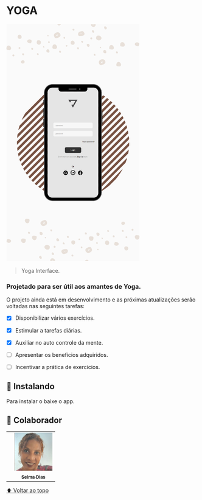 # YOGA


<img src="./assets/mokup.png" width="350px" alt="mokup-mobile">

> Yoga Interface.

### Projetado para ser útil aos amantes de Yoga.

O projeto ainda está em desenvolvimento e as próximas atualizações serão voltadas nas seguintes tarefas:

- [x] Disponibilizar vários exercícios.
- [x] Estimular a tarefas diárias.
- [x] Auxiliar no auto controle da mente.
- [ ] Apresentar os benefícios adquiridos.
- [ ] Incentivar a prática de exercícios.


## 🚀 Instalando <Yoga>

Para instalar o <Yoga> baixe o app.




## 🤝 Colaborador



<table>
  <td>
    <td align="center">
      <a href="#">
        <img src="./assets/selma-2.png" width="100px;" alt="Foto de selma dias"/><br>
        <sub>
          <b>Selma Dias</b>
        </sub>
      </a>
    </td>
    
        
   
 
</table>




[⬆ Voltar ao topo](#YOGA)<br>

